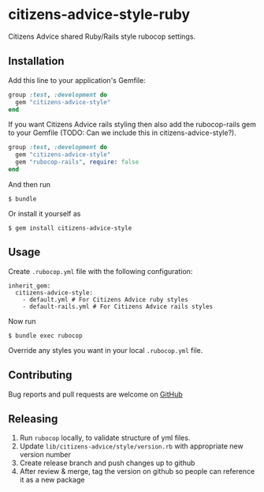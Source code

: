 # citizens-advice-style-ruby

Citizens Advice shared Ruby/Rails style rubocop settings.

## Installation

Add this line to your application's Gemfile:

```ruby
group :test, :development do
  gem "citizens-advice-style"
end
```

If you want Citizens Advice rails styling then also add the rubocop-rails gem to your Gemfile
(TODO: Can we include this in citizens-advice-style?).

```ruby
group :test, :development do
  gem "citizens-advice-style"
  gem "rubocop-rails", require: false
end
```

And then run

    $ bundle

Or install it yourself as

    $ gem install citizens-advice-style

## Usage

Create `.rubocop.yml` file with the following configuration:

```
inherit_gem:
  citizens-advice-style:
    - default.yml # For Citizens Advice ruby styles
    - default-rails.yml # For Citizens Advice rails styles
```

Now run

    $ bundle exec rubocop

Override any styles you want in your local `.rubocop.yml` file.

## Contributing

Bug reports and pull requests are welcome on [GitHub](https://github.com/citizensadvice/citizens-advice-style-ruby)

## Releasing

1. Run `rubocop` locally, to validate structure of yml files.
2. Update `lib/citizens-advice/style/version.rb` with appropriate new version number
3. Create release branch and push changes up to github
4. After review & merge, tag the version on github so people can reference it as a new package
